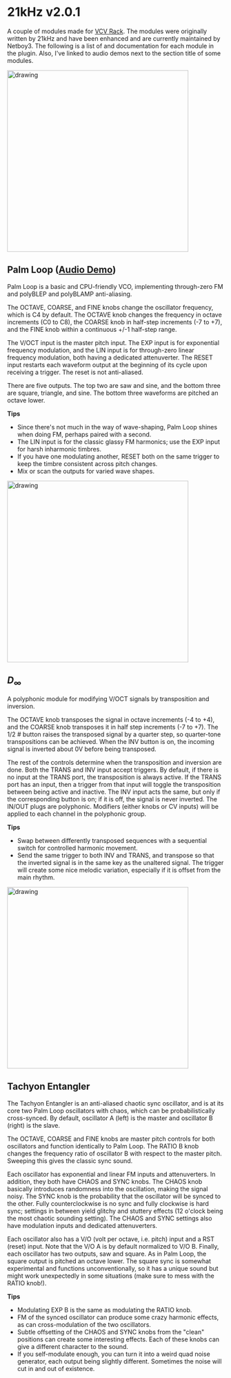 # 21kHz v2.0.1

A couple of modules made for [VCV Rack](https://vcvrack.com/). The modules were originally written by 21kHz and have been enhanced and are currently maintained by Netboy3. The following is a list of and documentation for each module in the plugin. Also, I've linked to audio demos next to the section title of some modules.

<img src="docs/PalmLoop.png" alt="drawing" height="420px"/>

## Palm Loop ([Audio Demo](https://clyp.it/d5zatc4a))

Palm Loop is a basic and CPU-friendly VCO, implementing through-zero FM and polyBLEP and polyBLAMP anti-aliasing.

The OCTAVE, COARSE, and FINE knobs change the oscillator frequency, which is C4 by default. The OCTAVE knob changes the frequency in octave increments (C0 to C8), the COARSE knob in half-step increments (-7 to +7), and the FINE knob within a continuous +/-1 half-step range.

The V/OCT input is the master pitch input. The EXP input is for exponential frequency modulation, and the LIN input is for through-zero linear frequency modulation, both having a dedicated attenuverter. The RESET input restarts each waveform output at the beginning of its cycle upon receiving a trigger. The reset is not anti-aliased.

There are five outputs. The top two are saw and sine, and the bottom three are square, triangle, and sine. The bottom three waveforms are pitched an octave lower.

**Tips**
- Since there's not much in the way of wave-shaping, Palm Loop shines when doing FM, perhaps paired with a second.
- The LIN input is for the classic glassy FM harmonics; use the EXP input for harsh inharmonic timbres.
- If you have one modulating another, RESET both on the same trigger to keep the timbre consistent across pitch changes.
- Mix or scan the outputs for varied wave shapes.

<img src="docs/D_Inf.png" alt="drawing" height="420px"/>

## *D*<sub>∞</sub>

A polyphonic module for modifying V/OCT signals by transposition and inversion.

The OCTAVE knob transposes the signal in octave increments (-4 to +4), and the COARSE knob transposes it in half step increments (-7 to +7). The 1/2 # button raises the transposed signal by a quarter step, so quarter-tone transpositions can be achieved. When the INV button is on, the incoming signal is inverted about 0V before being transposed.

The rest of the controls determine when the transposition and inversion are done. Both the TRANS and INV input accept triggers. By default, if there is no input at the TRANS port, the transposition is always active. If the TRANS port has an input, then a trigger from that input will toggle the transposition between being active and inactive. The INV input acts the same, but only if the corresponding button is on; if it is off, the signal is never inverted. The IN/OUT plugs are polyphonic. Modifiers (either knobs or CV inputs) will be applied to each channel in the polyphonic group.

**Tips**
- Swap between differently transposed sequences with a sequential switch for controlled harmonic movement.
- Send the same trigger to both INV and TRANS, and transpose so that the inverted signal is in the same key as the unaltered signal. The trigger will create some nice melodic variation, especially if it is offset from the main rhythm.

<img src="docs/TachyonEntangler.png" alt="drawing" height="420px"/>

## Tachyon Entangler

The Tachyon Entangler is an anti-aliased chaotic sync oscillator, and is at its core two Palm Loop oscillators with chaos, which can be probabilistically cross-synced. By default, oscillator A (left) is the master and oscillator B (right) is the slave.

The OCTAVE, COARSE and FINE knobs are master pitch controls for both oscillators and function identically to Palm Loop. The RATIO B knob changes the frequency ratio of oscillator B with respect to the master pitch. Sweeping this gives the classic sync sound.

Each oscillator has exponential and linear FM inputs and attenuverters. In addition, they both have CHAOS and SYNC knobs. The CHAOS knob basically introduces randomness into the oscillation, making the signal noisy. The SYNC knob is the probability that the oscillator will be synced to the other. Fully counterclockwise is no sync and fully clockwise is hard sync; settings in between yield glitchy and stuttery effects (12 o'clock being the most chaotic sounding setting). The CHAOS and SYNC settings also have modulation inputs and dedicated attenuverters.

Each oscillator also has a V/O (volt per octave, i.e. pitch) input and a RST (reset) input. Note that the V/O A is by default normalized to V/O B. Finally, each oscillator has two outputs, saw and square. As in Palm Loop, the square output is pitched an octave lower. The square sync is somewhat experimental and functions unconventionally, so it has a unique sound but might work unexpectedly in some situations (make sure to mess with the RATIO knob!).

**Tips**
- Modulating EXP B is the same as modulating the RATIO knob.
- FM of the synced oscillator can produce some crazy harmonic effects, as can cross-modulation of the two oscillators.
- Subtle offsetting of the CHAOS and SYNC knobs from the "clean" positions can create some interesting effects. Each of these knobs can give a different character to the sound.
- If you self-modulate enough, you can turn it into a weird quad noise generator, each output being slightly different. Sometimes the noise will cut in and out of existence.

